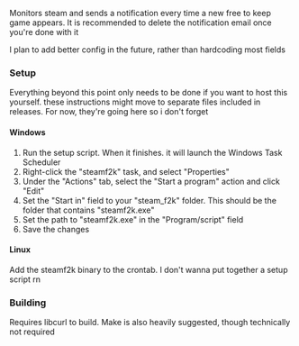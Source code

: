 Monitors steam and sends a notification every time a new free to keep game appears.
It is recommended to delete the notification email once you're done with it

I plan to add better config in the future, rather than hardcoding most fields

### Setup 
Everything beyond this point only needs to be done if you want to host this yourself.
these instructions might move to separate files included in releases. For now, they're going here so i don't forget

#### Windows
1. Run the setup script. When it finishes. it will launch the Windows Task Scheduler
2. Right-click the "steamf2k" task, and select "Properties"
3. Under the "Actions" tab, select the "Start a program" action and click "Edit"
4. Set the "Start in" field to your "steam_f2k" folder. This should be the folder that contains "steamf2k.exe"
5. Set the path to "steamf2k.exe" in the "Program/script" field
6. Save the changes

#### Linux
Add the steamf2k binary to the crontab. I don't wanna put together a setup script rn

### Building

Requires libcurl to build. Make is also heavily suggested, though technically not required